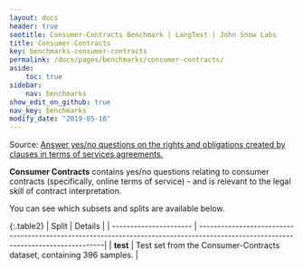 ```yaml
---
layout: docs
header: true
seotitle: Consumer-Contracts Benchmark | LangTest | John Snow Labs
title: Consumer-Contracts
key: benchmarks-consumer-contracts
permalink: /docs/pages/benchmarks/consumer-contracts/
aside:
    toc: true
sidebar:
    nav: benchmarks
show_edit_on_github: true
nav_key: benchmarks
modify_date: "2019-05-16"
---
```


Source: [Answer yes/no questions on the rights and obligations created by clauses in terms of services agreements.](https://github.com/HazyResearch/legalbench/tree/main/tasks/consumer_contracts_qa)

**Consumer Contracts** contains yes/no questions relating to consumer contracts (specifically, online terms of service) - and is relevant to the legal skill of contract interpretation.

You can see which subsets and splits are available below.

{:.table2}
| Split                  | Details                                                                                                                           |
| ---------------------- | ----------------------------------------------------------------------------------------------------------------------------------|
| **test** | Test set from the Consumer-Contracts dataset, containing 396 samples.                                                |  
